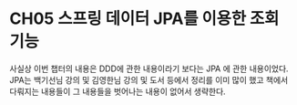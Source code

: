 # CH05 스프링 데이터 JPA를 이용한 조회 기능

사실상 이번 챕터의 내용은 DDD에 관한 내용이라기 보다는 JPA 에 관한 내용이었다. JPA는 백기선님 강의 및 김영한님 강의 및 도서 등에서 정리를 이미 많이 했고 책에서 다뤄지는 내용들이 그 내용들을 벗어나는 내용이 없어서 생략한다.

